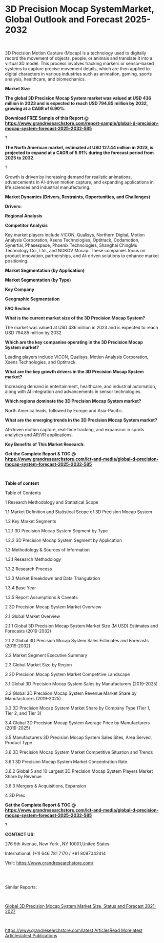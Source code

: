<h1>3D Precision Mocap SystemMarket, Global Outlook and Forecast 2025-2032</h1><br/><p>3D Precision Motion Capture (Mocap) is a technology used to digitally record the movement of objects, people, or animals and translate it into a virtual 3D model. This process involves tracking markers or sensor-based systems to capture precise movement details, which are then applied to digital characters in various industries such as animation, gaming, sports analysis, healthcare, and biomechanics.</p>
 
 
 
 <p><strong>Market Size</strong></p>
 
 
 
 <p><strong>The global 3D Precision Mocap System market was valued at USD 436 million in 2023 and is expected to reach USD 794.85 million by 2032, growing at a <strong>CAGR</strong> of 6.90%. </strong></p>
 
 
 
 <div><b>Download FREE Sample of this Report @ <a href="https://www.grandresearchstore.com/report-sample/global-d-precision-mocap-system-forecast-2025-2032-585">https://www.grandresearchstore.com/report-sample/global-d-precision-mocap-system-forecast-2025-2032-585</a></b></div>
 
 
 
 <p>? </p>
 
 
 
 <p><strong>The North American market, estimated at USD 127.44 million in 2023, is projected to expand at a <strong>CAGR</strong> of 5.91% during the forecast period from 2025 to 2032. </strong></p>
 
 
 
 <p>? </p>
 
 
 
 <p>Growth is driven by increasing demand for realistic animations, advancements in AI-driven motion capture, and expanding applications in life sciences and industrial manufacturing.</p>
 
 
 
 <p><strong>Market Dynamics (Drivers, Restraints, Opportunities, and Challenges)</strong></p>
 
 
 
 <p><strong>Drivers:</strong></p>
 
 
 
 <p><strong>Regional Analysis</strong></p>
 
 
 
 <p><strong>Competitor Analysis</strong></p>
 
 
 
 <p>Key market players include VICON, Qualisys, Northern Digital, Motion Analysis Corporation, Xsens Technologies, Optitrack, Codamotion, Synertial, Phasespace, Phoenix Technologies, Shanghai ChingMu Technology Co., Ltd., and NOKOV Mocap. These companies focus on product innovation, partnerships, and AI-driven solutions to enhance market positioning.</p>
 
 
 
 <p><strong>Market Segmentation (<strong>by Application</strong>)</strong></p>
 
 
 
 <p><strong>Market Segmentation (by Type)</strong></p>
 
 
 
 <p><strong>Key Company</strong></p>
 
 
 
 <p><strong>Geographic Segmentation</strong></p>
 
 
 
 <p><strong>FAQ Section</strong></p>
 
 
 
 <p><strong>What is the current market size of the 3D Precision Mocap System?</strong></p>
 
 
 
 <p>The market was valued at USD 436 million in 2023 and is expected to reach USD 794.85 million by 2032.</p>
 
 
 
 <p><strong>Which are the key companies operating in the 3D Precision Mocap System market?</strong></p>
 
 
 
 <p>Leading players include VICON, Qualisys, Motion Analysis Corporation, Xsens Technologies, and Optitrack.</p>
 
 
 
 <p><strong>What are the key growth drivers in the 3D Precision Mocap System market?</strong></p>
 
 
 
 <p>Increasing demand in entertainment, healthcare, and industrial automation, along with AI integration and advancements in sensor technologies.</p>
 
 
 
 <p><strong>Which regions dominate the 3D Precision Mocap System market?</strong></p>
 
 
 
 <p>North America leads, followed by Europe and Asia-Pacific.</p>
 
 
 
 <p><strong>What are the emerging trends in the 3D Precision Mocap System market?</strong></p>
 
 
 
 <p>AI-driven motion capture, real-time tracking, and expansion in sports analytics and AR/VR applications.</p>
 
 
 
 <p><strong>Key Benefits of This Market Research:</strong></p>
 
 
 
 <div><b>Get the Complete Report & TOC @ <a href="https://www.grandresearchstore.com/ict-and-media/global-d-precision-mocap-system-forecast-2025-2032-585">https://www.grandresearchstore.com/ict-and-media/global-d-precision-mocap-system-forecast-2025-2032-585</a></b></div>
 
 
 
 <p><br />
 
 <b>Table of content</b></p>
 
 
 
 <p>Table of Contents<br />
 
 1 Research Methodology and Statistical Scope<br />
 
 1.1 Market Definition and Statistical Scope of 3D Precision Mocap System<br />
 
 1.2 Key Market Segments<br />
 
 1.2.1 3D Precision Mocap System Segment by Type<br />
 
 1.2.2 3D Precision Mocap System Segment by Application<br />
 
 1.3 Methodology & Sources of Information<br />
 
 1.3.1 Research Methodology<br />
 
 1.3.2 Research Process<br />
 
 1.3.3 Market Breakdown and Data Triangulation<br />
 
 1.3.4 Base Year<br />
 
 1.3.5 Report Assumptions & Caveats<br />
 
 2 3D Precision Mocap System Market Overview<br />
 
 2.1 Global Market Overview<br />
 
 2.1.1 Global 3D Precision Mocap System Market Size (M USD) Estimates and Forecasts (2019-2032)<br />
 
 2.1.2 Global 3D Precision Mocap System Sales Estimates and Forecasts (2019-2032)<br />
 
 2.2 Market Segment Executive Summary<br />
 
 2.3 Global Market Size by Region<br />
 
 3 3D Precision Mocap System Market Competitive Landscape<br />
 
 3.1 Global 3D Precision Mocap System Sales by Manufacturers (2019-2025)<br />
 
 3.2 Global 3D Precision Mocap System Revenue Market Share by Manufacturers (2019-2025)<br />
 
 3.3 3D Precision Mocap System Market Share by Company Type (Tier 1, Tier 2, and Tier 3)<br />
 
 3.4 Global 3D Precision Mocap System Average Price by Manufacturers (2019-2025)<br />
 
 3.5 Manufacturers 3D Precision Mocap System Sales Sites, Area Served, Product Type<br />
 
 3.6 3D Precision Mocap System Market Competitive Situation and Trends<br />
 
 3.6.1 3D Precision Mocap System Market Concentration Rate<br />
 
 3.6.2 Global 5 and 10 Largest 3D Precision Mocap System Players Market Share by Revenue<br />
 
 3.6.3 Mergers & Acquisitions, Expansion<br />
 
 4 3D Prec</p>
 
 
 
 <div><b>Get the Complete Report & TOC @ <a href="https://www.grandresearchstore.com/ict-and-media/global-d-precision-mocap-system-forecast-2025-2032-585">https://www.grandresearchstore.com/ict-and-media/global-d-precision-mocap-system-forecast-2025-2032-585</a></b></div>
 
 
 
 <p>? </p>
 
 
 
 <p><b>CONTACT US:</b><br />
 
 276 5th Avenue, New York , NY 10001,United States<br />
 
 International: (+1) 646 781 7170 / +91 8087042414<br />
 
 Visit: <a href="https://www.grandresearchstore.com/">https://www.grandresearchstore.com/</a><br />
 
 <br />
 
 <br />
 
 Similar Reports:<br />
 
 <br />
 
 <a href="https://www.grandresearchstore.com/ict-and-media/global-d-precision-mocap-system-2021-2027-822">Global 3D Precision Mocap System Market Size, Status and Forecast 2021-2027</a><br />
 
 <br />
 
 <a href="https://gyeongbokgung.com">https://www.grandresearchstore.com/</a><a href="https://hallyeomaritime.com">latest Articles</a><a href="https://jingwansa.com">Read More</a><a href="https://nguoiviet.jp/">latest Articles</a><a href="https://www.intelmarketresearch.com/">latest Publications</a></p>